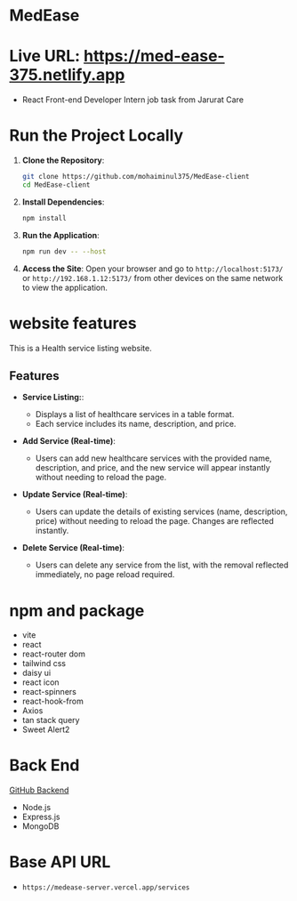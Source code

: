# MedEase

# Live URL: https://med-ease-375.netlify.app

- React Front-end Developer Intern job task from Jarurat Care

# Run the Project Locally

1. **Clone the Repository**:

   ```sh
   git clone https://github.com/mohaiminul375/MedEase-client
   cd MedEase-client
   ```

2. **Install Dependencies**:

   ```sh
   npm install
   ```

3. **Run the Application**:

   ```sh
   npm run dev -- --host
   ```

4. **Access the Site**: Open your browser and go to `http://localhost:5173/` or `http://192.168.1.12:5173/` from other devices on the same network to view the application.

# website features

This is a Health service listing website.

## Features

- **Service Listing:**:

  - Displays a list of healthcare services in a table format.
  - Each service includes its name, description, and price.

- **Add Service (Real-time)**:
  - Users can add new healthcare services with the provided name, description, and price, and the new service will appear instantly without needing to reload the page.

- **Update Service (Real-time)**:

  - Users can update the details of existing services (name, description, price) without needing to reload the page. Changes are reflected instantly.

- **Delete Service (Real-time)**:
  - Users can delete any service from the list, with the removal reflected immediately, no page reload required.

# npm and package

- vite
- react
- react-router dom
- tailwind css
- daisy ui
- react icon
- react-spinners
- react-hook-from
- Axios
- tan stack query
- Sweet Alert2

# Back End

[GitHub Backend](https://github.com/mohaiminul375/MedEase-server)

- Node.js
- Express.js
- MongoDB

# Base API URL

- `https://medease-server.vercel.app/services`
